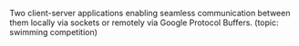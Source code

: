 Two client-server applications enabling seamless communication between them locally via sockets or remotely via Google Protocol Buffers. 
(topic: swimming competition)
